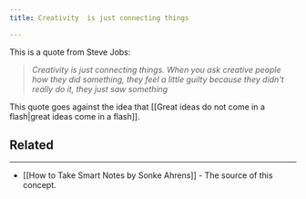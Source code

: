 ```yaml
---
title: Creativity  is just connecting things

---
```



This is a quote from Steve Jobs:
>_Creativity is just connecting things. When you ask creative people how they did something, they feel a little guilty because they didn't really do it, they just saw something_

This quote goes against the idea that [[Great ideas do not come in a flash|great ideas come in a flash]].

## Related
---

- [[How to Take Smart Notes by Sonke Ahrens]] - The source of this concept.
